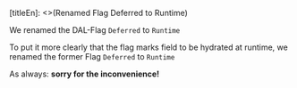 [titleEn]: <>(Renamed Flag Deferred to Runtime)

We renamed the DAL-Flag `Deferred` to `Runtime`

To put it more clearly that the flag marks field to be hydrated at runtime, we renamed the former Flag `Deferred` to `Runtime`

As always: **sorry for the inconvenience!**

